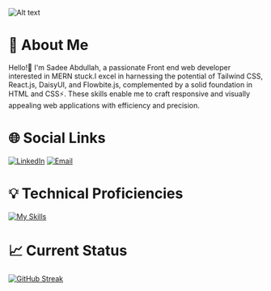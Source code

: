 


![Alt text](https://i.ibb.co/Lh4J6YR/Blue-Gradient-Modern-Startup-Coming-Soon-Banner.png)

<!--
**sadeeabdullah/sadeeabdullah** is a ✨ _special_ ✨ repository because its `README.md` (this file) appears on your GitHub profile.

Here are some ideas to get you started:

- 🔭 I’m currently working on ...
- 🌱 I’m currently learning ...
- 👯 I’m looking to collaborate on ...
- 🤔 I’m looking for help with ...
- 💬 Ask me about ...
- 📫 How to reach me: ...
- 😄 Pronouns: ...
- ⚡ Fun fact: ...
-->



# 💬 About Me

Hello!👋 I'm Sadee Abdullah, a passionate Front end web developer interested in MERN stuck.I excel in harnessing the potential of Tailwind CSS, React.js, DaisyUI, and Flowbite.js, complemented by a solid foundation in HTML and CSS⚡. These skills enable me to craft responsive and visually appealing web applications with efficiency and precision.

# 🌐 Social Links

[![LinkedIn](https://img.shields.io/badge/LinkedIn-0077B5?style=for-the-badge&logo=linkedin&logoColor=white)](https://bd.linkedin.com/in/sadeeabdullah)
[![Email](https://img.shields.io/badge/Email-D14836?style=for-the-badge&logo=gmail&logoColor=white)](mailto:sadeeabdullah016@gmail.com)



# 💡 Technical Proficiencies
[![My Skills](https://skillicons.dev/icons?i=,html,css,tailwindcss,js,react,nodejs,express,mongodb,vscode,git,github,figma)](https://skillicons.dev)

# 📈 Current Status
[![GitHub Streak](https://github-readme-streak-stats.herokuapp.com?user=sadeeabdullah&theme=highcontrast&hide_border=true&border_radius=15.3)](https://github.com/sadeeabdullah)
